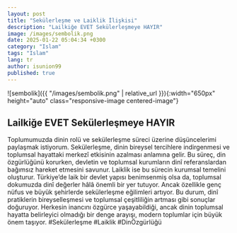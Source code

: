```yaml
---
layout: post
title: "Sekülerleşme ve Laiklik İlişkisi"
description: "Lailkiğe EVET Sekülerleşmeye HAYIR"
image: /images/sembolik.png
date: 2025-01-22 05:04:34 +0300
category: "Islam"
tags: "Islam"
lang: tr
author: isunion99
published: true
---
```


![sembolik]({{ "/images/sembolik.png" | relative_url }}){:width="650px" height="auto" class="responsive-image centered-image"}

## **Lailkiğe EVET Sekülerleşmeye HAYIR**

<div class="frame">
  <p>Toplumumuzda dinin rolü ve sekülerleşme süreci üzerine düşüncelerimi paylaşmak istiyorum. Sekülerleşme, dinin bireysel tercihlere indirgenmesi ve toplumsal hayattaki merkezî etkisinin azalması anlamına gelir. Bu süreç, din özgürlüğünü korurken, devletin ve toplumsal kurumların dinî referanslardan bağımsız hareket etmesini savunur. Laiklik ise bu sürecin kurumsal temelini oluşturur. Türkiye’de laik bir devlet yapısı benimsenmiş olsa da, toplumsal dokumuzda dinî değerler hâlâ önemli bir yer tutuyor. Ancak özellikle genç nüfus ve büyük şehirlerde sekülerleşme eğilimleri artıyor. Bu durum, dinî pratiklerin bireyselleşmesi ve toplumsal çeşitliliğin artması gibi sonuçlar doğuruyor. Herkesin inancını özgürce yaşayabildiği, ancak dinin toplumsal hayatta belirleyici olmadığı bir denge arayışı, modern toplumlar için büyük önem taşıyor. #Sekülerleşme #Laiklik #DinÖzgürlüğü</p>
</div>
